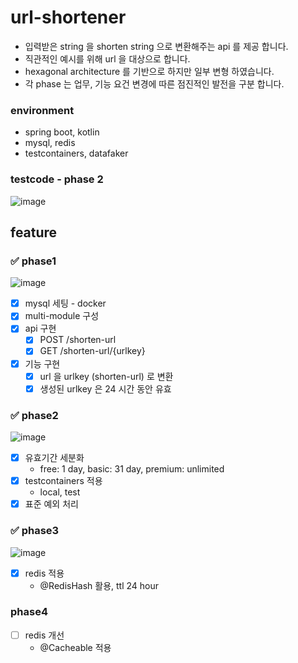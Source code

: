 # url-shortener

- 입력받은 string 을 shorten string 으로 변환해주는 api 를 제공 합니다.
- 직관적인 예시를 위해 url 을 대상으로 합니다.
- hexagonal architecture 를 기반으로 하지만 일부 변형 하였습니다.
- 각 phase 는 업무, 기능 요건 변경에 따른 점진적인 발전을 구분 합니다.

### environment

- spring boot, kotlin
- mysql, redis
- testcontainers, datafaker

### testcode - phase 2

![image](https://github.com/Hyune-s-lab/url-shortener/assets/55722186/c3dfe974-b7ee-4f3f-95a1-2e861a95cd7f)

## feature

### ✅ phase1

![image](https://github.com/Hyune-s-lab/url-shortener/assets/55722186/a2bb4a68-5e4b-4d44-b441-403098eec4e9)

- [x] mysql 세팅 - docker
- [x] multi-module 구성
- [x] api 구현
    - [x] POST /shorten-url
    - [x] GET /shorten-url/{urlkey}
- [x] 기능 구현
    - [x] url 을 urlkey (shorten-url) 로 변환
    - [x] 생성된 urlkey 은 24 시간 동안 유효

### ✅ phase2

![image](https://github.com/Hyune-s-lab/url-shortener/assets/55722186/9c3ee484-e39d-425c-88f3-76feca4a595d)

- [x] 유효기간 세분화
    - free: 1 day, basic: 31 day, premium: unlimited
- [x] testcontainers 적용
    - local, test
- [x] 표준 예외 처리

### ✅ phase3

![image](https://github.com/Hyune-s-lab/url-shortener/assets/55722186/2f39f193-1232-45c5-a3b7-ec2dd3a4905d)

- [x] redis 적용
    - @RedisHash 활용, ttl 24 hour

### phase4

- [ ] redis 개선
    - @Cacheable 적용
